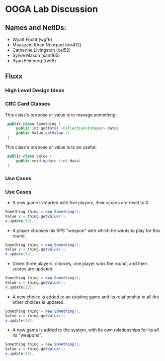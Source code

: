 # OOGA Lab Discussion
## Names and NetIDs:

* Wyatt Focht (wgf6)
* Muazzam Khan Noorpuri (mk412)
* Catherine Livingston (cel52)
* Sylvie Mason (sam165)
* Ryan Feinberg (rwf8)

## Fluxx

### High Level Design Ideas


### CRC Card Classes

This class's purpose or value is to manage something:
```java
 public class Something {
     public int getTotal (Collection<Integer> data)
     public Value getValue ()
 }
```

This class's purpose or value is to be useful:
```java
 public class Value {
     public void update (int data)
 }
```

### Use Cases

### Use Cases

 * A new game is started with five players, their scores are reset to 0.
 ```java
 Something thing = new Something();
 Value v = thing.getValue();
 v.update(13);
 ```

 * A player chooses his RPS "weapon" with which he wants to play for this round.
 ```java
 Something thing = new Something();
 Value v = thing.getValue();
 v.update(13);
 ```

 * Given three players' choices, one player wins the round, and their scores are updated.
 ```java
 Something thing = new Something();
 Value v = thing.getValue();
 v.update(13);
 ```

 * A new choice is added to an existing game and its relationship to all the other choices is updated.
 ```java
 Something thing = new Something();
 Value v = thing.getValue();
 v.update(13);
 ```

 * A new game is added to the system, with its own relationships for its all its "weapons".
 ```java
 Something thing = new Something();
 Value v = thing.getValue();
 v.update(13);
 ```